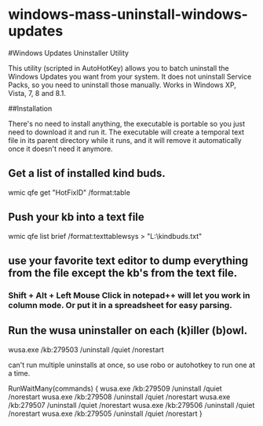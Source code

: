 # windows-mass-uninstall-windows-updates
#Windows Updates Uninstaller Utility

This utility (scripted in AutoHotKey) allows you to batch uninstall the Windows Updates you want from your system. It does not uninstall Service Packs, so you need to uninstall those manually.  Works in Windows XP, Vista, 7, 8 and 8.1.

##Installation

There's no need to install anything, the executable is portable so you just need to download it and run it. The executable will create a temporal text file in its parent directory while it runs, and it will remove it automatically once it doesn't need it anymore.

## Get a list of installed kind buds. 
wmic qfe get "HotFixID" /format:table

## Push your kb into a text file
wmic qfe list brief /format:texttablewsys > "L:\kindbuds.txt"

## use your favorite text editor to dump everything from the file except the kb's from the text file. 
### Shift + Alt + Left Mouse Click in notepad++ will let you work in column mode. Or put it in a spreadsheet for easy parsing.

## Run the wusa uninstaller on each (k)iller (b)owl.
wusa.exe /kb:279503 /uninstall /quiet /norestart

can't run multiple uninstalls at once, so use robo or autohotkey to run one at a time.

RunWaitMany(commands) {
wusa.exe /kb:279509 /uninstall /quiet /norestart
wusa.exe /kb:279508 /uninstall /quiet /norestart
wusa.exe /kb:279507 /uninstall /quiet /norestart
wusa.exe /kb:279506 /uninstall /quiet /norestart
wusa.exe /kb:279505 /uninstall /quiet /norestart
}
